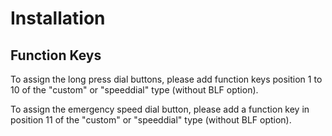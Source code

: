 # Installation

## Function Keys

To assign the long press dial buttons, please add function keys position 1 to 10 of the "custom" or "speeddial" type (without BLF option).

To assign the emergency speed dial button, please add a function key in position 11 of the "custom" or "speeddial" type (without BLF option).
